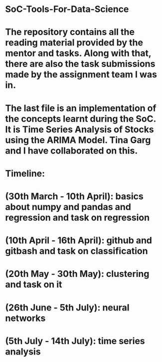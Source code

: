 # SoC-Tools-For-Data-Science
# The repository contains all the reading material provided by the mentor and tasks. Along with that, there are also the task submissions made by the assignment team I was in. 
# The last file is an implementation of the concepts learnt during the SoC. It is Time Series Analysis of Stocks using the ARIMA Model. Tina Garg and I have collaborated on this.
# Timeline: 
# (30th March - 10th April): basics about numpy and pandas and regression and task on regression
# (10th April - 16th April): github and gitbash and task on classification
# (20th May - 30th May): clustering and task on it
# (26th June - 5th July): neural networks 
# (5th July - 14th July): time series analysis
